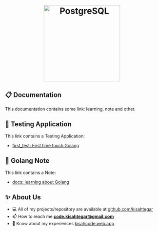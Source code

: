 <a href="https://go.dev">
  <h1 align="center">
    <picture>
      <img alt="PostgreSQL" src="https://go.dev/images/go-logo-blue.svg" width="250" height="250">
    </picture>
  </h1>
</a>

## 📋 Documentation
This documentation contains some link: learning, note and other.  

## 🧪 Testing Application
This link contains a Testing Application:
- [first_test: First time touch Golang](https://github.com/kisahtegar/golang/tree/master/demo/first_test)

## 📝 Golang Note
This link contains a Note:
- [docs: learning about Golang](https://go.dev/doc/)

## ✨ About Us
- 💻 All of my projects/repository are available at [github.com/kisahtegar](https://github.com/kisahtegar)
- 📫 How to reach me **code.kisahtegar@gmail.com**
- 📄 Know about my experiences [kisahcode.web.app](https://kisahcode.web.app)